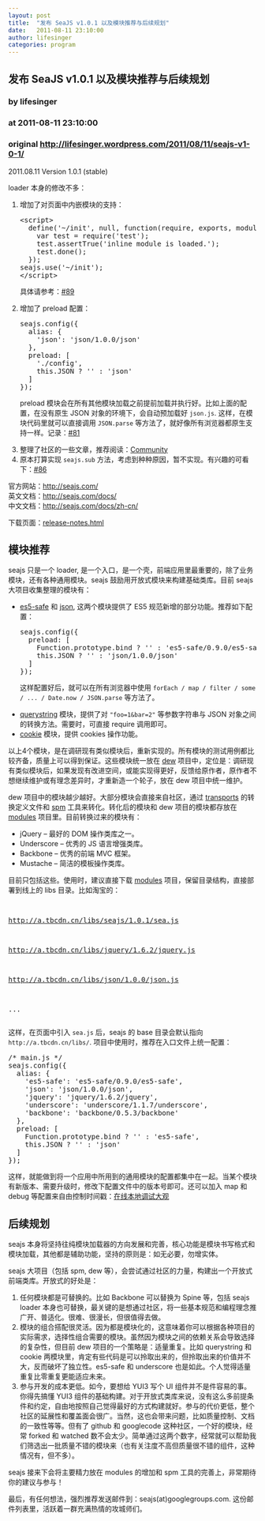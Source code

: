 ```yaml
---
layout: post
title:  "发布 SeaJS v1.0.1 以及模块推荐与后续规划"
date:   2011-08-11 23:10:00
author: lifesinger
categories: program
---
```


## 发布 SeaJS v1.0.1 以及模块推荐与后续规划
### by lifesinger
### at 2011-08-11 23:10:00
### original <http://lifesinger.wordpress.com/2011/08/11/seajs-v1-0-1/>

<p>2011.08.11 Version 1.0.1 (stable)</p>
<p>loader 本身的修改不多：</p>
<ol>
<li>增加了对页面中内嵌模块的支持：
<pre>
&lt;script&gt;
  define(&#39;~/init&#39;, null, function(require, exports, module) {
    var test = require(&#39;test&#39;);
    test.assertTrue(&#39;inline module is loaded.&#39;);
    test.done();
  });
seajs.use(&#39;~/init&#39;);
&lt;/script&gt;
</pre>
<p>具体请参考：<a href="https://github.com/seajs/seajs/issues/89">#89</a>
</p></li>
<li>增加了 preload 配置：
<pre>
seajs.config({
  alias: {
    'json': 'json/1.0.0/json'
  },
  preload: [
    './config',
    this.JSON ? '' : 'json'
  ]
});
</pre>
<p>preload 模块会在所有其他模块加载之前提前加载并执行好。比如上面的配置，在没有原生 JSON 对象的环境下，会自动预加载好 <code>json.js</code>. 这样，在模块代码里就可以直接调用 <code>JSON.parse</code> 等方法了，就好像所有浏览器都原生支持一样。记录：<a href="https://github.com/seajs/seajs/issues/81">#81</a>
</p></li>
<li>整理了社区的一些文章，推荐阅读：<a href="https://github.com/seajs/seajs/wiki/Community">Community</a></li>
<li>原本打算实现 <code>seajs.sub</code> 方法，考虑到种种原因，暂不实现。有兴趣的可看下：<a href="https://github.com/seajs/seajs/issues/86">#86</a></li>
</ol>
<p>官方网站：<a href="http://seajs.com/">http://seajs.com/</a><br>
英文文档：<a href="http://seajs.com/docs/">http://seajs.com/docs/</a><br>
中文文档：<a href="http://seajs.com/docs/zh-cn/">http://seajs.com/docs/zh-cn/</a></p>
<p>下载页面：<a href="http://seajs.com/docs/release-notes.html">release-notes.html</a></p>
<h2>模块推荐</h2>
<p>seajs 只是一个 loader, 是一个入口，是一个壳，前端应用里最重要的，除了业务模块，还有各种通用模块。seajs 鼓励用开放式模块来构建基础类库。目前 seajs 大项目收集整理的模块有：<br>
<span></span></p>
<ul>
<li><a href="https://github.com/seajs/dew/tree/master/src/es5-safe">es5-safe</a> 和 <a href="https://github.com/seajs/dew/tree/master/src/json">json</a>, 这两个模块提供了 ES5 规范新增的部分功能。推荐如下配置：
<pre>
seajs.config({
  preload: [
    Function.prototype.bind ? '' : 'es5-safe/0.9.0/es5-safe',
    this.JSON ? '' : 'json/1.0.0/json'
  ]
});
</pre>
<p>这样配置好后，就可以在所有浏览器中使用 <code>forEach / map / filter / some / ... / Date.now / JSON.parse</code> 等方法了。
</p></li>
<li><a href="https://github.com/seajs/dew/tree/master/src/querystring">querystring</a> 模块，提供了对 <code>&quot;foo=1&amp;bar=2&quot;</code> 等参数字符串与 JSON 对象之间的转换方法。需要时，可直接 require 调用即可。</li>
<li><a href="https://github.com/seajs/dew/tree/master/src/cookie">cookie</a> 模块，提供 cookies 操作功能。</li>
</ul>
<p>以上4个模块，是在调研现有类似模块后，重新实现的。所有模块的测试用例都比较齐备，质量上可以得到保证。这些模块统一放在 <a href="https://github.com/seajs/dew">dew</a> 项目中，定位是：调研现有类似模块后，如果发现有改进空间，或能实现得更好，反馈给原作者，原作者不想继续维护或有理念差异时，才重新造一个轮子，放在 dew 项目中统一维护。</p>
<p>dew 项目中的模块越少越好。大部分模块会直接来自社区，通过 <a href="https://github.com/seajs/transports">transports</a> 的转换定义文件和 <a href="https://github.com/seajs/spm">spm</a> 工具来转化。转化后的模块和 dew 项目的模块都存放在 <a href="https://github.com/seajs/modules">modules</a> 项目里。目前转换过来的模块有：</p>
<ul>
<li>jQuery – 最好的 DOM 操作类库之一。</li>
<li>Underscore – 优秀的 JS 语言增强类库。</li>
<li>Backbone – 优秀的前端 MVC 框架。</li>
<li>Mustache – 简洁的模板操作类库。</li>
</ul>
<p>目前只包括这些。使用时，建议直接下载 <a href="https://github.com/seajs/modules">modules</a> 项目，保留目录结构，直接部署到线上的 libs 目录。比如淘宝的：</p>
<pre>

http://a.tbcdn.cn/libs/seajs/1.0.1/sea.js

http://a.tbcdn.cn/libs/jquery/1.6.2/jquery.js

http://a.tbcdn.cn/libs/json/1.0.0/json.js

...
</pre>
<p>这样，在页面中引入 <code>sea.js</code> 后，seajs 的 base 目录会默认指向 <code>http://a.tbcdn.cn/libs/</code>. 项目中使用时，推荐在入口文件上统一配置：</p>
<pre>
/* main.js */
seajs.config({
  alias: {
    'es5-safe': 'es5-safe/0.9.0/es5-safe',
    'json': 'json/1.0.0/json',
    'jquery': 'jquery/1.6.2/jquery',
    'underscore': 'underscore/1.1.7/underscore',
    'backbone': 'backbone/0.5.3/backbone'
  },
  preload: [
    Function.prototype.bind ? '' : 'es5-safe',
    this.JSON ? '' : 'json'
  ]
});
</pre>
<p>这样，就能做到将一个应用中所用到的通用模块的配置都集中在一起。当某个模块有新版本、需要升级时，修改下配置文件中的版本号即可。还可以加入 map 和 debug 等配置来自由控制时间戳：<a href="http://lifesinger.wordpress.com/2011/07/24/online-local-debug/">在线本地调试大观</a></p>
<h2>后续规划</h2>
<p>seajs 本身将坚持往纯模块加载器的方向发展和完善，核心功能是模块书写格式和模块加载，其他都是辅助功能，坚持的原则是：如无必要，勿增实体。</p>
<p>seajs 大项目（包括 spm, dew 等），会尝试通过社区的力量，构建出一个开放式前端类库。开放式的好处是：</p>
<ol>
<li>任何模块都是可替换的。比如 Backbone 可以替换为 Spine 等，包括 seajs loader 本身也可替换，最关键的是想通过社区，将一些基本规范和编程理念推广开、普适化。很难、很漫长，但很值得去做。</li>
<li>模块的组合搭配很灵活。因为都是模块化的，这意味着你可以根据各种项目的实际需求，选择性组合需要的模块。虽然因为模块之间的依赖关系会导致选择的复杂性，但目前 dew 项目的一个策略是：适量重复。比如 querystring 和 cookie 两模块里，肯定有些代码是可以拎取出来的，但拎取出来的价值并不大，反而破坏了独立性。es5-safe 和 underscore 也是如此。个人觉得适量重复比零重复更能适应未来。</li>
<li>参与开发的成本更低。如今，要想给 YUI3 写个 UI 组件并不是件容易的事。你得先搞懂 YUI3 组件的基础构建。对于开放式类库来说，没有这么多前提条件和约定，自由地按照自己觉得最好的方式构建就好。参与的代价更低，整个社区的延展性和覆盖面会很广。当然，这也会带来问题，比如质量控制、文档的一致性等等。但有了 github 和 googlecode 这种社区，一个好的模块，经常 forked 和 watched 数不会太少。简单通过这两个数字，经常就可以帮助我们筛选出一批质量不错的模块来（也有关注度不高但质量很不错的组件，这种情况有，但不多）。</li>
</ol>
<p>seajs 接来下会将主要精力放在 modules 的增加和 spm 工具的完善上，非常期待你的建议与参与！</p>
<p>最后，有任何想法，强烈推荐发送邮件到：seajs(at)googlegroups.com. 这份邮件列表里，活跃着一群充满热情的攻城师们。</p>
<br>  <a rel="nofollow" href="http://feeds.wordpress.com/1.0/gocomments/lifesinger.wordpress.com/428/"><img alt="" border="0" src="http://feeds.wordpress.com/1.0/comments/lifesinger.wordpress.com/428/"></a> <a rel="nofollow" href="http://feeds.wordpress.com/1.0/godelicious/lifesinger.wordpress.com/428/"><img alt="" border="0" src="http://feeds.wordpress.com/1.0/delicious/lifesinger.wordpress.com/428/"></a> <a rel="nofollow" href="http://feeds.wordpress.com/1.0/gofacebook/lifesinger.wordpress.com/428/"><img alt="" border="0" src="http://feeds.wordpress.com/1.0/facebook/lifesinger.wordpress.com/428/"></a> <a rel="nofollow" href="http://feeds.wordpress.com/1.0/gotwitter/lifesinger.wordpress.com/428/"><img alt="" border="0" src="http://feeds.wordpress.com/1.0/twitter/lifesinger.wordpress.com/428/"></a> <a rel="nofollow" href="http://feeds.wordpress.com/1.0/gostumble/lifesinger.wordpress.com/428/"><img alt="" border="0" src="http://feeds.wordpress.com/1.0/stumble/lifesinger.wordpress.com/428/"></a> <a rel="nofollow" href="http://feeds.wordpress.com/1.0/godigg/lifesinger.wordpress.com/428/"><img alt="" border="0" src="http://feeds.wordpress.com/1.0/digg/lifesinger.wordpress.com/428/"></a> <a rel="nofollow" href="http://feeds.wordpress.com/1.0/goreddit/lifesinger.wordpress.com/428/"><img alt="" border="0" src="http://feeds.wordpress.com/1.0/reddit/lifesinger.wordpress.com/428/"></a> <img alt="" border="0" src="http://stats.wordpress.com/b.gif?host=lifesinger.wordpress.com&amp;blog=38365&amp;post=428&amp;subd=lifesinger&amp;ref=&amp;feed=1" width="1" height="1">